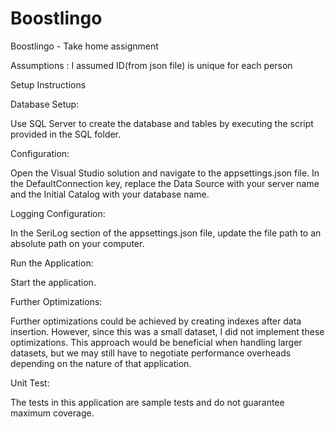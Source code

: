 # Boostlingo
Boostlingo - Take home assignment

Assumptions : I assumed ID(from json file)  is unique for each person

Setup Instructions

Database Setup:

Use SQL Server to create the database and tables by executing the script provided in the SQL folder.

Configuration:

Open the Visual Studio solution and navigate to the appsettings.json file.
In the DefaultConnection key, replace the Data Source with your server name and the Initial Catalog with your database name.

Logging Configuration:

In the SeriLog section of the appsettings.json file, update the file path to an absolute path on your computer.

Run the Application:

Start the application.

Further Optimizations:

Further optimizations could be achieved by creating indexes after data insertion. However, since this was a small dataset, I did not implement these optimizations. This approach would be beneficial when handling larger datasets, but we may still have to negotiate performance overheads depending on the nature of that application.

Unit Test:

The tests in this application are sample tests and do not guarantee maximum coverage.


